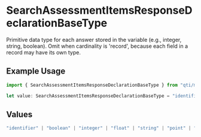 # SearchAssessmentItemsResponseDeclarationBaseType

Primitive data type for each answer stored in the variable (e.g., integer, string, boolean). Omit when cardinality is 'record', because each field in a record may have its own type.

## Example Usage

```typescript
import { SearchAssessmentItemsResponseDeclarationBaseType } from "qti/models/operations";

let value: SearchAssessmentItemsResponseDeclarationBaseType = "identifier";
```

## Values

```typescript
"identifier" | "boolean" | "integer" | "float" | "string" | "point" | "pair" | "directedPair" | "duration" | "file" | "uri"
```